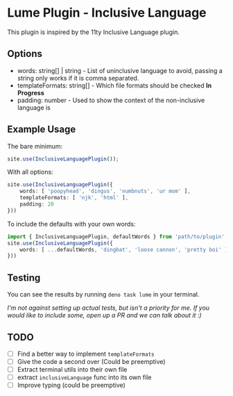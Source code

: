 # Lume Plugin - Inclusive Language

This plugin is inspired by the 11ty Inclusive Language plugin.

## Options

- words: string[] | string - List of uninclusive language to avoid, passing a string only works if it is comma separated.
- templateFormats: string[] - Which file formats should be checked __In Progress__
- padding: number - Used to show the context of the non-inclusive language is

## Example Usage

The bare minimum:

```ts
site.use(InclusiveLanguagePlugin());
```


With all options:

```ts
site.use(InclusiveLanguagePlugin({
    words: [ 'poopyhead', 'dingus', 'numbnuts', 'ur mom' ],
    templateFormats: [ 'njk', 'html' ],
    padding: 20
}))
```

To include the defaults with your own words:

```ts
import { InclusiveLanguagePlugin, defaultWords } from 'path/to/plugin';
site.use(InclusiveLanguagePlugin({
    words: [ ...defaultWords, 'dingbat', 'loose cannon', 'pretty boi' ]
}))
```

## Testing

You can see the results by running `deno task lume` in your terminal.

*I'm not against setting up actual tests, but isn't a priority for me. If you would like to include some, open up a PR and we can talk about it :)*

## TODO

- [ ] Find a better way to implement `templateFormats`
- [ ] Give the code a second over (Could be preemptive)
- [ ] Extract terminal utils into their own file
- [ ] extract `inclusiveLanguage` func into its own file
- [ ] Improve typing (could be preemptive)